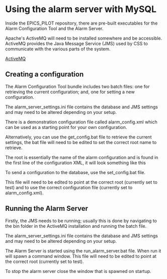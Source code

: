 # Using the alarm server with MySQL

Inside the EPICS_PILOT repository, there are pre-built executables for the Alarm Configuration Tool and the Alarm Server.

Apache's ActiveMQ will need to be installed somewhere and be accessible. ActiveMQ provides the Java Message Service (JMS) used by CSS to communicate with the various parts of the system.

[ActiveMQ](/system_components/ActiveMQ)

## Creating a configuration

The Alarm Configuration Tool bundle includes two batch files: one for retrieving the current configuration; and, one for setting a new configuration.

The alarm_server_settings.ini file contains the database and JMS settings and may need to be altered depending on your setup.

There is a demonstration configuration file called alarm_config.xml which can be used as a starting point for your own configuration. 

Alternatively, you can use the get_config.bat file to retrieve the current settings, the bat file will need to be edited to set the correct root name to retrieve.

The root is essentially the name of the alarm configuration and is found in the first line of the configuration XML, it will look something like this <config name="test">

To send a configuration to the database, use the set_config.bat file.

This file will need to be edited to point at the correct root (currently set to test) and to use the correct configuration file (currently set to alarm_config.xml).

## Running the Alarm Server

Firstly, the JMS needs to be running; usually this is done by navigating to the bin folder in the ActiveMQ installation and running the batch file.

The alarm_server_settings.ini file contains the database and JMS settings and may need to be altered depending on your setup.

The Alarm Server is started using the run_alarm_server.bat file. When run it will spawn a command window.
This file will need to be edited to point at the correct root (currently set to test).

To stop the alarm server close the window that is spawned on startup.
